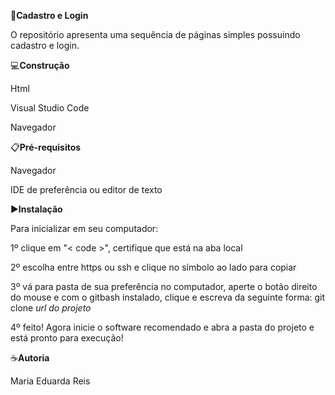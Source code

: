 🎯**Cadastro e Login**

O repositório apresenta uma sequência de páginas simples possuindo cadastro e login.

💻**Construção**

Html

Visual Studio Code

Navegador

📋**Pré-requisitos**

Navegador 

IDE de preferência ou editor de texto

▶️**Instalação**

Para inicializar em seu computador:

1º clique em "< code >", certifique que está na aba local

2º escolha entre https ou ssh e clique no símbolo ao lado para copiar

3º vá para pasta de sua preferência no computador, aperte o botão direito do mouse e com o gitbash
instalado, clique e escreva da seguinte forma: git clone *url do projeto*

4º feito! Agora inicie o software recomendado e abra a pasta do projeto e está pronto para execução!

☕**Autoria**

Maria Eduarda Reis


